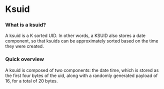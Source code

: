<h1> Ksuid </h1>

<h3> What is a ksuid? </h3>

A ksuid is a K sorted UID. In other words, a KSUID also stores a date component, so that ksuids can be approximately 
sorted based on the time they were created. 


<h3> Quick overview </h3>

A ksuid is composed of two components: the date time, which is stored as the first four bytes of the uid, along with a randomly
generated payload of 16, for a total of 20 bytes. 
